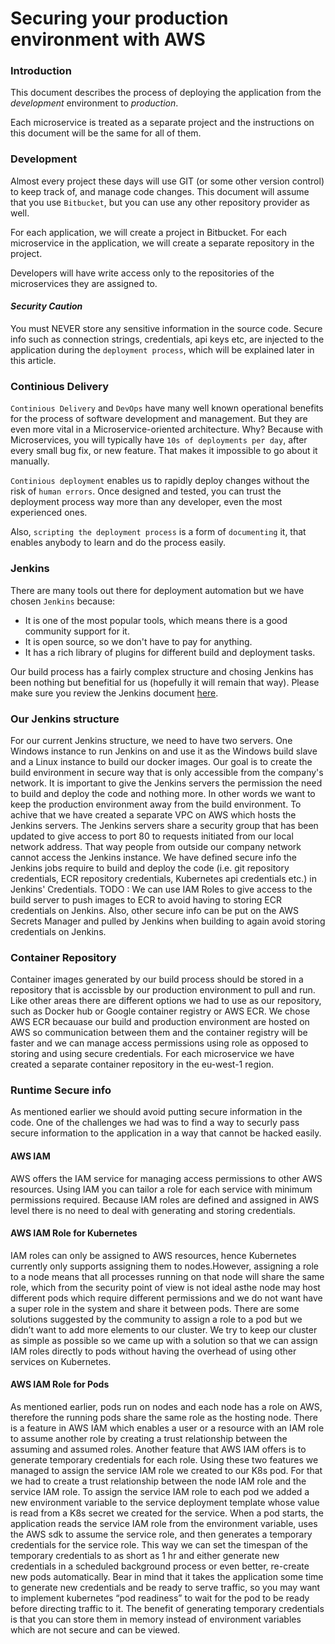 # Securing your production environment with AWS

### Introduction
This document describes the process of deploying the application from the *development* environment to *production*.

Each microservice is treated as a separate project and the instructions on this document will be the same for all of them.

### Development
Almost every project these days will use GIT (or some other version control) to keep track of, and manage code changes. This document will assume that you use `Bitbucket`, but you can use any other repository provider as well.

For each application, we will create a project in Bitbucket. For each microservice in the application, we will create a separate repository in the project.

Developers will have write access only to the repositories of the microservices they are assigned to. 

#### _Security Caution_
You must NEVER store any sensitive information in the source code. Secure info such as connection strings, credentials, api keys etc, are injected to the application during the `deployment process`, which will be explained later in this article. 

### Continious Delivery
`Continious Delivery` and `DevOps` have many well known operational benefits for the process of software development and management. But they are even more vital in a Microservice-oriented architecture. Why? Because with Microservices, you will typically have `10s of deployments per day`, after every small bug fix, or new feature. That makes it impossible to go about it manually.

`Continious deployment` enables us to rapidly deploy changes without the risk of `human errors`. Once designed and tested, you can trust the deployment process way more than any developer, even the most experienced ones.

Also, `scripting the deployment process` is a form of `documenting` it, that enables anybody to learn and do the process easily.

### Jenkins
There are many tools out there for deployment automation but we have chosen `Jenkins` because:

- It is one of the most popular tools, which means there is a good community support for it.
- It is open source, so we don't have to pay for anything.
- It has a rich library of plugins for different build and deployment tasks.

Our build process has a fairly complex structure and chosing Jenkins has been nothing but benefitial for us (hopefully it will remain that way). Please make sure you review the Jenkins document [here](https://github.com/Geeksltd/Olive/blob/master/docs/Microservices/DevOps/Jenkins.md).

### Our Jenkins structure
For our current Jenkins structure, we need to have two servers. One Windows instance to run Jenkins on and use it as the Windows build slave and a Linux instance to build our docker images. Our goal is to create the build environment in secure way that is only accessible from the company's network. It is important to give the Jenkins servers the permission the need to build and deploy the code and nothing more. In other words we want to keep the production environment away from the build environment. To achive that we have created a separate VPC on AWS which hosts the Jenkins servers. The Jenkins servers share a security group that has been updated to give access to port 80 to requests initiated from our local network address. That way people from outside our company network cannot access the Jenkins instance.
We have defined secure info the Jenkins jobs require to build and deploy the code (i.e. git repository credentials, ECR repository credentials, Kubernetes api credentials etc.) in Jenkins' Credentials.
TODO : We can use IAM Roles to give access to the build server to push images to ECR to avoid having to storing ECR credentials on Jenkins. Also, other secure info can be put on the AWS Secrets Manager and pulled by Jenkins when building to again avoid storing credentials on Jenkins.

### Container Repository
Container images generated by our build process should be stored in a repository that is accissble by our production environment to pull and run. Like other areas there are different options we had to use as our repository, such as Docker hub or Google container registry or AWS ECR. We chose AWS ECR becauase our build and production environment are hosted on AWS so communication between them and the container registry will be faster and we can manage access permissions using role as opposed to storing and using secure credentials. 
For each microservice we have created a separate container repository in the eu-west-1 region. 

### Runtime Secure info
As mentioned earlier we should avoid putting secure information in the code. One of the challenges we had was to find a way to securly pass secure information to the application in a way that cannot be hacked easily. 

#### AWS IAM
AWS offers the IAM service for managing access permissions to other AWS resources. Using IAM you can tailor a role for each service with minimum permissions required. Because IAM roles are defined and assigned in AWS level there is no need to deal with generating and storing credentials.

#### AWS IAM Role for Kubernetes
IAM roles can only be assigned to AWS resources, hence Kubernetes currently only supports assigning them to nodes.However, assigning a role to a node means that all processes running on that node will share the same role, which from the security point of view is not ideal asthe node may host different pods which require different permissions and we do not want have a super role in the system and share it between pods.  There are some solutions suggested by the community to assign a role to a pod but we didn’t want to add more elements to our cluster. We try to keep our cluster as simple as possible so we came up with a solution so that we can assign IAM roles directly to pods without having the overhead of using other services on Kubernetes. 

#### AWS IAM Role for Pods
As mentioned earlier, pods run on nodes and each node has a role on AWS, therefore the running pods share the same role as the hosting node. There is a feature in AWS IAM which enables a user or a resource with an IAM role to assume another role by creating a trust relationship between the assuming and assumed roles. Another feature that AWS IAM offers is to generate temporary credentials for each role. Using these two features we managed to assign the service IAM role we created to our K8s pod. For that we had to create a trust relationship between the node IAM role and the service IAM role. To assign the service IAM role to each pod we added a new environment variable to the service deployment template whose value is read from a K8s secret we created for the service. When a pod starts, the application reads the service IAM role from the environment variable, uses the AWS sdk to assume the service role, and then generates a temporary credentials for the service role. This way we can set the timespan of the temporary credentials to as short as 1 hr and either generate new credentials in a scheduled background process or even better, re-create new pods automatically. Bear in mind that it takes the application some time to generate new credentials and be ready to serve traffic, so you may want to implement kubernetes “pod readiness” to wait for the pod to be ready before directing traffic to it.
The benefit of generating temporary credentials is that you can store them in memory instead of environment variables which are not secure and can be viewed.

